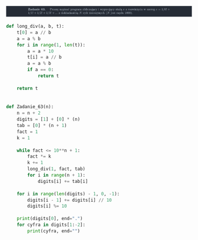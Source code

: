 <picture>
  <source srcset="../../srt/zbior_zadan/63.png" media="(prefers-color-scheme: light)">
  <source srcset="../../srt/zbior_zadan/black_63.png" media="(prefers-color-scheme: dark)">
  <img src="../../srt/zbior_zadan/black_63.png" alt="zadanie 63">
</picture>

```python
def long_div(a, b, t):
    t[0] = a // b
    a = a % b
    for i in range(1, len(t)):
        a = a * 10
        t[i] = a // b
        a = a % b
        if a == 0:
            return t

    return t


def Zadanie_63(n):
    n = n + 2
    digits = [1] + [0] * (n)
    tab = [0] * (n + 1)
    fact = 1
    k = 1

    while fact <= 10**n + 1:
        fact *= k
        k += 1
        long_div(1, fact, tab)
        for i in range(n + 1):
            digits[i] += tab[i]

    for i in range(len(digits) - 1, 0, -1):
        digits[i - 1] += digits[i] // 10
        digits[i] %= 10

    print(digits[0], end=".")
    for cyfra in digits[1:-2]:
        print(cyfra, end="")



```
